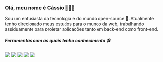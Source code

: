 ### Olá, meu nome é Cássio 🧑🏼‍💻


Sou um entusiasta da tecnologia e do mundo open-source 👾. Atualmente tenho direcionado meus estudos para o mundo da web, trabalhando assiduamente para projetar aplicações tanto em back-end como front-end.

##### Ferramentas com as quais tenho conhecimento 🛠

![](https://img.shields.io/badge/JavaScript-React-blue)
![](https://img.shields.io/badge/QueryLanguage-SQL-green)
![](https://img.shields.io/badge/CSS-Bootstrap-blueviolet)
![](https://img.shields.io/badge/CSS-Tailwind-blueviolet)
![](https://img.shields.io/badge/HML-SEO-orange)
